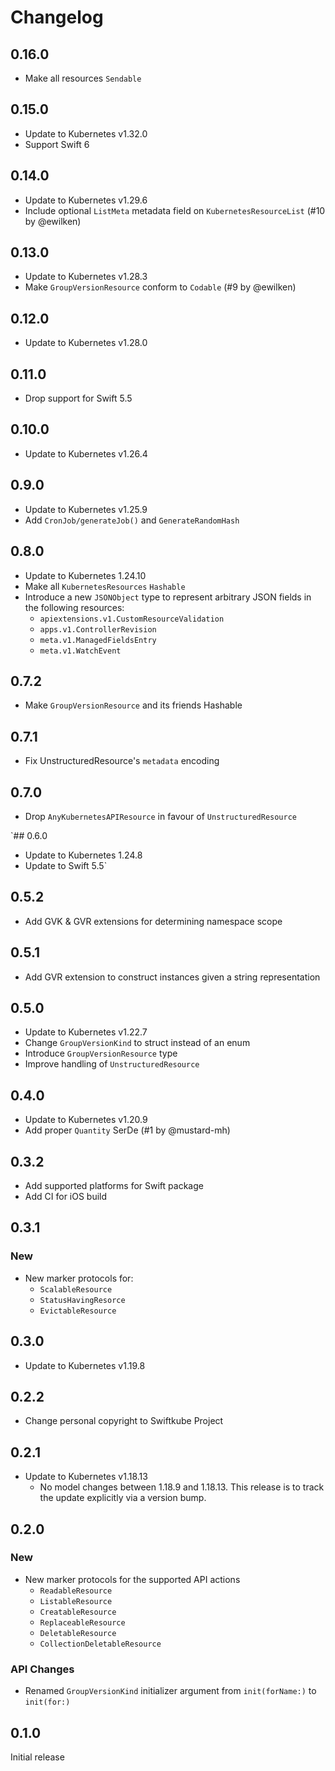 # Changelog

## 0.16.0

- Make all resources `Sendable`

## 0.15.0

- Update to Kubernetes v1.32.0
- Support Swift 6

## 0.14.0

- Update to Kubernetes v1.29.6
- Include optional `ListMeta` metadata field on `KubernetesResourceList` (#10 by @ewilken)

## 0.13.0

- Update to Kubernetes v1.28.3
- Make `GroupVersionResource` conform to `Codable`  (#9 by @ewilken)

## 0.12.0

- Update to Kubernetes v1.28.0

## 0.11.0

- Drop support for Swift 5.5

## 0.10.0

- Update to Kubernetes v1.26.4

## 0.9.0

- Update to Kubernetes v1.25.9
- Add `CronJob/generateJob()` and `GenerateRandomHash`

## 0.8.0

- Update to Kubernetes 1.24.10
- Make all `KubernetesResources` `Hashable`
- Introduce a new `JSONObject` type to represent arbitrary JSON fields in the following resources:
  - `apiextensions.v1.CustomResourceValidation`
  - `apps.v1.ControllerRevision`
  - `meta.v1.ManagedFieldsEntry`
  - `meta.v1.WatchEvent`

## 0.7.2

- Make `GroupVersionResource` and its friends Hashable

## 0.7.1

- Fix UnstructuredResource's `metadata` encoding

## 0.7.0

- Drop `AnyKubernetesAPIResource` in favour of `UnstructuredResource`

`## 0.6.0

- Update to Kubernetes 1.24.8
- Update to Swift 5.5`

## 0.5.2

- Add GVK & GVR extensions for determining namespace scope

## 0.5.1

- Add GVR extension to construct instances given a string representation

## 0.5.0

- Update to Kubernetes v1.22.7
- Change `GroupVersionKind` to struct instead of an enum
- Introduce `GroupVersionResource` type
- Improve handling of `UnstructuredResource`

## 0.4.0

- Update to Kubernetes v1.20.9
- Add proper `Quantity` SerDe (#1 by @mustard-mh)

## 0.3.2

- Add supported platforms for Swift package
- Add CI for iOS build

## 0.3.1

### New

- New marker protocols for:
  - `ScalableResource`
  - `StatusHavingResorce`
  - `EvictableResource`

## 0.3.0

- Update to Kubernetes v1.19.8

## 0.2.2

- Change personal copyright to Swiftkube Project

## 0.2.1

- Update to Kubernetes v1.18.13
  - No model changes between 1.18.9 and 1.18.13. This release is to track the update explicitly via a version bump.

## 0.2.0

### New

- New marker protocols for the supported API actions
  - `ReadableResource`
  - `ListableResource`
  - `CreatableResource`
  - `ReplaceableResource`
  - `DeletableResource`
  - `CollectionDeletableResource`

### API Changes

- Renamed `GroupVersionKind` initializer argument from `init(forName:)` to `init(for:)`

## 0.1.0

Initial release
